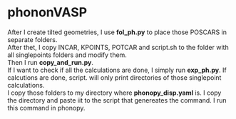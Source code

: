 # phononVASP
After I create tilted geometries, I use <b>fol_ph.py</b> to place those POSCARS in separate folders.<br>
After thet, I copy INCAR, KPOINTS, POTCAR  and script.sh to the folder with all singlepoints folders and modify them.<br>
Then I run <b>copy_and_run.py</b>.<br>
If I want to check if all the calculations are done, I simply run <b>exp_ph.py</b>. If calcutions are done, script. will only print directories of those singlepoint calculations.<br>
I copy those folders to my directory where <b>phonopy_disp.yaml</b> is.
I copy the directory and paste iit to the script that genereates the command.
I run  this command in phonopy.
